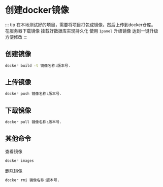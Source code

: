 # 创建docker镜像



::: tip
在本地测试好的项目，需要将项目打包成镜像，然后上传到docker仓库。
在服务器下载镜像
挂载好数据库实现持久化
使用 `1panel` 升级镜像 达到一键升级 方便修改
:::


## 创建镜像
```sh
docker build -t 镜像名称:版本号.
```

## 上传镜像
```sh
docker push 镜像名称:版本号.
```



## 下载镜像
```sh
docker pull 镜像名称:版本号.
```


## 其他命令
 查看镜像
```sh
docker images
```

 删除镜像
```sh
docker rmi 镜像名称:版本号.
```